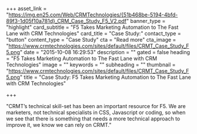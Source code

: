 +++
asset_link = "https://img.en25.com/Web/CRMTechnologies/{51b468be-5194-4bfd-89f3-1d05f10a781d}_CRM_Case_Study_F5_V2.pdf"
banner_type = "highlight"
card_subtitle = "F5 Takes Marketing Automation to The Fast Lane with CRM Technologies"
card_title = "Case Study:"
contact_type = "button"
content_type = "Case Study"
cta = "Read more"
cta_image = "https://www.crmtechnologies.com/sites/default/files/CRMT_Case_Study_F5.png"
date = "2015-10-08 16:29:53"
description = ""
gated = false
heading = "F5 Takes Marketing Automation to The Fast Lane with CRM Technologies"
image = ""
keywords = ""
subheading = ""
thumbnail = "https://www.crmtechnologies.com/sites/default/files/CRMT_Case_Study_F5.png"
title = "Case Study:  F5 Takes Marketing Automation to The Fast Lane with CRM Technologies"

+++

"CRMT’s technical skill-set has been an important resource for F5. We are marketers, not technical specialists in CSS, Javascript or coding, so when we see that there is something that needs a more technical approach to improve it, we know we can rely on CRMT."
